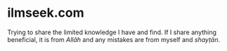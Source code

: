 # ilmseek.com
Trying to share the limited knowledge I have and find. If I share anything beneficial, it is from *Allāh* and any mistakes are from myself and *shayṭān*.
